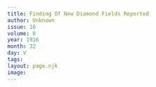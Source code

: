 ```yaml
---
title: Finding Of New Diamond Fields Reported
author: Unknown
issue: 16
volume: 8
year: 1916
month: 32
day: V
tags:
layout: page.njk
image:
---
```





